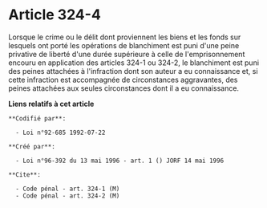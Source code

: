 # Article 324-4

Lorsque le crime ou le délit dont proviennent les biens et les fonds sur lesquels ont porté les opérations de blanchiment est
puni d'une peine privative de liberté d'une durée supérieure à celle de l'emprisonnement encouru en application des articles
324-1 ou 324-2, le blanchiment est puni des peines attachées à l'infraction dont son auteur a eu connaissance et, si cette
infraction est accompagnée de circonstances aggravantes, des peines attachées aux seules circonstances dont il a eu
connaissance.

**Liens relatifs à cet article**

	**Codifié par**:

	  - Loi n°92-685 1992-07-22

	**Créé par**:

	  - Loi n°96-392 du 13 mai 1996 - art. 1 () JORF 14 mai 1996

	**Cite**:

	  - Code pénal - art. 324-1 (M)
	  - Code pénal - art. 324-2 (M)
